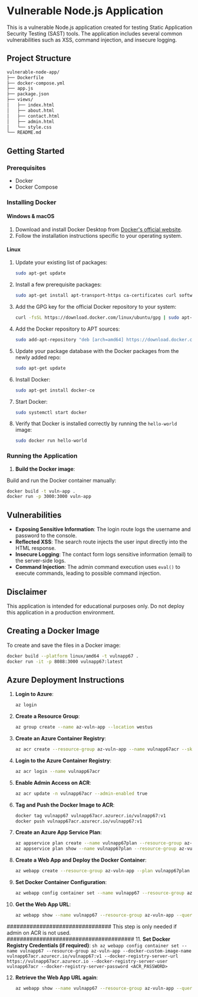 
# Vulnerable Node.js Application

This is a vulnerable Node.js application created for testing Static Application Security Testing (SAST) tools. The application includes several common vulnerabilities such as XSS, command injection, and insecure logging.

## Project Structure

```bash
vulnerable-node-app/
├── Dockerfile
├── docker-compose.yml
├── app.js
├── package.json
├── views/
│   ├── index.html
│   ├── about.html
│   ├── contact.html
│   ├── admin.html 
│   └── style.css
└── README.md
```

## Getting Started

### Prerequisites

- Docker
- Docker Compose

### Installing Docker

#### Windows & macOS

1. Download and install Docker Desktop from [Docker's official website](https://www.docker.com/products/docker-desktop).
2. Follow the installation instructions specific to your operating system.

#### Linux

1. Update your existing list of packages:
    ```sh
    sudo apt-get update
    ```
2. Install a few prerequisite packages:
    ```sh
    sudo apt-get install apt-transport-https ca-certificates curl software-properties-common
    ```
3. Add the GPG key for the official Docker repository to your system:
    ```sh
    curl -fsSL https://download.docker.com/linux/ubuntu/gpg | sudo apt-key add -
    ```
4. Add the Docker repository to APT sources:
    ```sh
    sudo add-apt-repository "deb [arch=amd64] https://download.docker.com/linux/ubuntu $(lsb_release -cs) stable"
    ```
5. Update your package database with the Docker packages from the newly added repo:
    ```sh
    sudo apt-get update
    ```
6. Install Docker:
    ```sh
    sudo apt-get install docker-ce
    ```
7. Start Docker:
    ```sh
    sudo systemctl start docker
    ```
8. Verify that Docker is installed correctly by running the `hello-world` image:
    ```sh
    sudo docker run hello-world
    ```

### Running the Application

1. **Build the Docker image**:


Build and run the Docker container manually:
```sh
docker build -t vuln-app .
docker run -p 3000:3000 vuln-app
```

## Vulnerabilities

- **Exposing Sensitive Information**: The login route logs the username and password to the console.
- **Reflected XSS**: The search route injects the user input directly into the HTML response.
- **Insecure Logging**: The contact form logs sensitive information (email) to the server-side logs.
- **Command Injection**: The admin command execution uses `eval()` to execute commands, leading to possible command injection.

## Disclaimer

This application is intended for educational purposes only. Do not deploy this application in a production environment.

## Creating a Docker Image

To create and save the files in a Docker image:

```sh
docker build --platform linux/amd64 -t vulnapp67 .
docker run -it -p 8088:3000 vulnapp67:latest
```

## Azure Deployment Instructions

1. **Login to Azure**:
    ```sh
    az login
    ```

2. **Create a Resource Group**:
    ```sh
    az group create --name az-vuln-app --location westus
    ```

3. **Create an Azure Container Registry**:
    ```sh
    az acr create --resource-group az-vuln-app --name vulnapp67acr --sku Basic
    ```

4. **Login to the Azure Container Registry**:
    ```sh
    az acr login --name vulnapp67acr
    ```

5. **Enable Admin Access on ACR**:
    ```sh
    az acr update -n vulnapp67acr --admin-enabled true
    ```

6. **Tag and Push the Docker Image to ACR**:
    ```sh
    docker tag vulnapp67 vulnapp67acr.azurecr.io/vulnapp67:v1
    docker push vulnapp67acr.azurecr.io/vulnapp67:v1
    ```

7. **Create an Azure App Service Plan**:
    ```sh
    az appservice plan create --name vulnapp67plan --resource-group az-vuln-app --is-linux --sku F1
    az appservice plan show --name vulnapp67plan --resource-group az-vuln-app
    ```

8. **Create a Web App and Deploy the Docker Container**:
    ```sh
    az webapp create --resource-group az-vuln-app --plan vulnapp67plan --name vulnapp67 --deployment-container-image-name vulnapp67acr.azurecr.io/vulnapp67:v1
    ```

9. **Set Docker Container Configuration**:
    ```sh
    az webapp config container set --name vulnapp67 --resource-group az-vuln-app --docker-custom-image-name vulnapp67acr.azurecr.io/vulnapp67:v1 --docker-registry-server-url https://vulnapp67acr.azurecr.io
    ```

10. **Get the Web App URL**:
    ```sh
    az webapp show --name vulnapp67 --resource-group az-vuln-app --query defaultHostName -o tsv
    ```



################################ This step is only needed if admin on ACR is not used. #######################################
11. **Set Docker Registry Credentials (if required)**:
    ```sh
    az webapp config container set --name vulnapp67 --resource-group az-vuln-app --docker-custom-image-name vulnapp67acr.azurecr.io/vulnapp67:v1 --docker-registry-server-url https://vulnapp67acr.azurecr.io --docker-registry-server-user vulnapp67acr --docker-registry-server-password <ACR_PASSWORD>
    ```

12. **Retrieve the Web App URL again**:
    ```sh
    az webapp show --name vulnapp67 --resource-group az-vuln-app --query defaultHostName -o tsv
    ```
